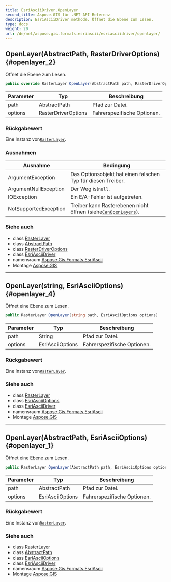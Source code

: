 ```yaml
---
title: EsriAsciiDriver.OpenLayer
second_title: Aspose.GIS für .NET-API-Referenz
description: EsriAsciiDriver methode. Öffnet die Ebene zum Lesen.
type: docs
weight: 20
url: /de/net/aspose.gis.formats.esriascii/esriasciidriver/openlayer/
---
```

## OpenLayer(AbstractPath, RasterDriverOptions) {#openlayer_2}

Öffnet die Ebene zum Lesen.

```csharp
public override RasterLayer OpenLayer(AbstractPath path, RasterDriverOptions options)
```

| Parameter | Typ | Beschreibung |
| --- | --- | --- |
| path | AbstractPath | Pfad zur Datei. |
| options | RasterDriverOptions | Fahrerspezifische Optionen. |

### Rückgabewert

Eine Instanz von[`RasterLayer`](../../../aspose.gis.raster/rasterlayer/).

### Ausnahmen

| Ausnahme | Bedingung |
| --- | --- |
| ArgumentException | Das Optionsobjekt hat einen falschen Typ für diesen Treiber. |
| ArgumentNullException | Der Weg ist`null`. |
| IOException | Ein E/A-Fehler ist aufgetreten. |
| NotSupportedException | Treiber kann Rasterebenen nicht öffnen (siehe[`CanOpenLayers`](../canopenlayers/)). |

### Siehe auch

* class [RasterLayer](../../../aspose.gis.raster/rasterlayer/)
* class [AbstractPath](../../../aspose.gis/abstractpath/)
* class [RasterDriverOptions](../../../aspose.gis/rasterdriveroptions/)
* class [EsriAsciiDriver](../)
* namensraum [Aspose.Gis.Formats.EsriAscii](../../esriasciidriver/)
* Montage [Aspose.GIS](../../../)

---

## OpenLayer(string, EsriAsciiOptions) {#openlayer_4}

Öffnet eine Ebene zum Lesen.

```csharp
public RasterLayer OpenLayer(string path, EsriAsciiOptions options)
```

| Parameter | Typ | Beschreibung |
| --- | --- | --- |
| path | String | Pfad zur Datei. |
| options | EsriAsciiOptions | Fahrerspezifische Optionen. |

### Rückgabewert

Eine Instanz von[`RasterLayer`](../../../aspose.gis.raster/rasterlayer/).

### Siehe auch

* class [RasterLayer](../../../aspose.gis.raster/rasterlayer/)
* class [EsriAsciiOptions](../../esriasciioptions/)
* class [EsriAsciiDriver](../)
* namensraum [Aspose.Gis.Formats.EsriAscii](../../esriasciidriver/)
* Montage [Aspose.GIS](../../../)

---

## OpenLayer(AbstractPath, EsriAsciiOptions) {#openlayer_1}

Öffnet eine Ebene zum Lesen.

```csharp
public RasterLayer OpenLayer(AbstractPath path, EsriAsciiOptions options)
```

| Parameter | Typ | Beschreibung |
| --- | --- | --- |
| path | AbstractPath | Pfad zur Datei. |
| options | EsriAsciiOptions | Fahrerspezifische Optionen. |

### Rückgabewert

Eine Instanz von[`RasterLayer`](../../../aspose.gis.raster/rasterlayer/).

### Siehe auch

* class [RasterLayer](../../../aspose.gis.raster/rasterlayer/)
* class [AbstractPath](../../../aspose.gis/abstractpath/)
* class [EsriAsciiOptions](../../esriasciioptions/)
* class [EsriAsciiDriver](../)
* namensraum [Aspose.Gis.Formats.EsriAscii](../../esriasciidriver/)
* Montage [Aspose.GIS](../../../)



